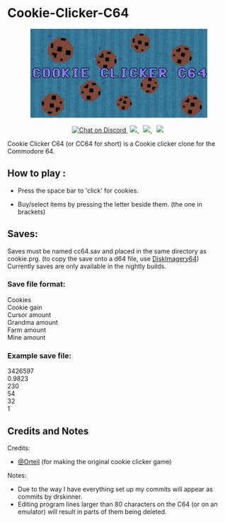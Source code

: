 # Cookie-Clicker-C64

<p align="center">

<img src="https://github.com/IanSkinner1982/Cookie-Clicker-C64/blob/master/Banner.png"/>

<p align="center">

<a href="https://discord.com/invite/kJac2ty">
        <img src="https://img.shields.io/discord/704065693246685225?color=purple&label=Discord&logo=Discord&style=plastic"
            alt="Chat on Discord">
</a>
<a href="https://www.youtube.com/channel/UCjbecKNosrmUgRIOqU0UxCw/" style="padding-left: 5px; padding-right: 5px;">
		<img src="https://img.shields.io/badge/YouTube-Channel-red.svg" height="20">
</a>
  <a href="https://gbatemp.net/download/cookie-clicker-c64.36587/" style="padding-left: 5px; padding-right: 5px;">
		<img src="https://img.shields.io/badge/GBAtemp-Link-blue.svg" height="20">
</a>
  <a href="https://github.com/IanSkinner1982/Cookie-Clicker-C64/" style="padding-left: 5px; padding-right: 5px;">
		<img src="https://img.shields.io/github/downloads/IanSkinner1982/Cookie-Clicker-C64/total?color=Green&label=Downloads&logo=Github" height="20">
</a>
</p>

Cookie Clicker C64 (or CC64 for short) is a Cookie clicker clone for the Commodore 64.

## How to play : 

- Press the space bar to 'click' for cookies.

- Buy/select items by pressing the letter beside them. (the one in brackets)

## Saves:

Saves must be named cc64.sav and placed in the same directory as cookie.prg. (to copy the save onto a d64 file, use <a href="http://lallafa.de/blog/c64-projects/diskimagery64/" target="_blank">DiskImagery64</a>)
<br>Currently saves are only available in the nightly builds.
 

### Save file format:

<p>
Cookies
<br>Cookie gain
<br>Cursor amount
<br>Grandma amount
<br>Farm amount
<br>Mine amount

### Example save file:

3426597
<br>0.9823
<br>230
<br>54
<br>32
<br>1</p>

## Credits and Notes

Credits: 
- [@Orteil](https://orteil.dashnet.org/) (for making the original cookie clicker game)

Notes: 
- Due to the way I have everything set up my commits will appear as commits by drskinner.
- Editing program lines larger than 80 characters on the C64 (or on an emulator) will result in parts of them being deleted. 






